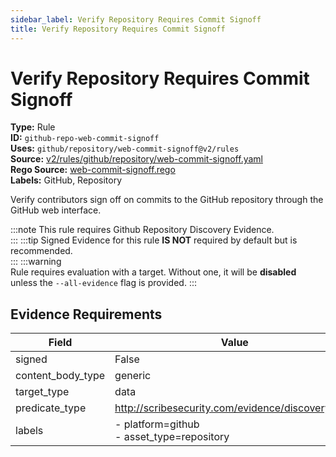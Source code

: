 ```yaml
---
sidebar_label: Verify Repository Requires Commit Signoff
title: Verify Repository Requires Commit Signoff
---  
```

# Verify Repository Requires Commit Signoff  
**Type:** Rule  
**ID:** `github-repo-web-commit-signoff`  
**Uses:** `github/repository/web-commit-signoff@v2/rules`  
**Source:** [v2/rules/github/repository/web-commit-signoff.yaml](https://github.com/scribe-public/sample-policies/blob/main/v2/rules/github/repository/web-commit-signoff.yaml)  
**Rego Source:** [web-commit-signoff.rego](https://github.com/scribe-public/sample-policies/blob/main/v2/rules/github/repository/web-commit-signoff.rego)  
**Labels:** GitHub, Repository  

Verify contributors sign off on commits to the GitHub repository through the GitHub web interface.

:::note 
This rule requires Github Repository Discovery Evidence.  
::: 
:::tip 
Signed Evidence for this rule **IS NOT** required by default but is recommended.  
::: 
:::warning  
Rule requires evaluation with a target. Without one, it will be **disabled** unless the `--all-evidence` flag is provided.
::: 

## Evidence Requirements  
| Field | Value |
|-------|-------|
| signed | False |
| content_body_type | generic |
| target_type | data |
| predicate_type | http://scribesecurity.com/evidence/discovery/v0.1 |
| labels | - platform=github<br/>- asset_type=repository |

